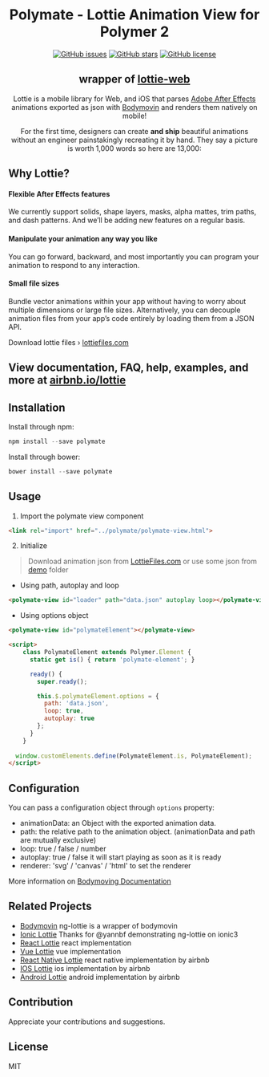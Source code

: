 <h1 align="center">
  Polymate - Lottie Animation View for Polymer 2
</h1>
<p align="center">
  <a href="https://github.com/AfterWebX/polymate/issues"><img src="https://camo.githubusercontent.com/0ace69e0fdebdcfc2721242595e876ecb96de266/68747470733a2f2f696d672e736869656c64732e696f2f6769746875622f6973737565732f4166746572576562582f706f6c796d6174652e737667" alt="GitHub issues" data-canonical-src="https://img.shields.io/github/issues/AfterWebX/polymate.svg" style="max-width:100%;"></a>
<a href="https://github.com/AfterWebX/polymate/stargazers"><img src="https://camo.githubusercontent.com/072e91a4db3a6570604993401009b06a80f95c98/68747470733a2f2f696d672e736869656c64732e696f2f6769746875622f73746172732f4166746572576562582f706f6c796d6174652e737667" alt="GitHub stars" data-canonical-src="https://img.shields.io/github/stars/AfterWebX/polymate.svg" style="max-width:100%;"></a>
<a href="https://raw.githubusercontent.com/AfterWebX/polymate/master/LICENSE" rel="nofollow"><img src="https://camo.githubusercontent.com/890acbdcb87868b382af9a4b1fac507b9659d9bf/68747470733a2f2f696d672e736869656c64732e696f2f62616467652f6c6963656e73652d4d49542d626c75652e737667" alt="GitHub license" data-canonical-src="https://img.shields.io/badge/license-MIT-blue.svg" style="max-width:100%;"></a>
</p>

<h2 align="center">
  wrapper of <a href="https://github.com/airbnb/lottie-web">lottie-web</a>
</h2>
<p align="center">
  Lottie is a mobile library for Web,  and iOS that parses <a href="http://www.adobe.com/products/aftereffects.html">Adobe After Effects</a> animations exported as json with <a href="https://github.com/airbnb/lottie-web">Bodymovin</a> and renders them natively on mobile!
</p>
<p align="center">
  For the first time, designers can create <b>and ship</b> beautiful animations without an engineer painstakingly recreating it by hand. They say a picture is worth 1,000 words so here are 13,000:
</p>

## Why Lottie?


#### Flexible After Effects features
We currently support solids, shape layers, masks, alpha mattes, trim paths, and dash patterns. And we’ll be adding new features on a regular basis.

#### Manipulate your animation any way you like
You can go forward, backward, and most importantly you can program your animation to respond to any interaction.

#### Small file sizes
Bundle vector animations within your app without having to worry about multiple dimensions or large file sizes. Alternatively, you can decouple animation files from your app’s code entirely by loading them from a JSON API.

Download lottie files › [lottiefiles.com](https://www.lottiefiles.com/)

## View documentation, FAQ, help, examples, and more at [airbnb.io/lottie](http://airbnb.io/lottie/)

## Installation

Install through npm:
```js
npm install --save polymate
```

Install through bower:
```js
bower install --save polymate
```

## Usage
1. Import the polymate view component
```html
<link rel="import" href="../polymate/polymate-view.html">
```
2. Initialize <polymate-view>
> Download animation json from [LottieFiles.com](https://www.lottiefiles.com/) or use some json from [demo](https://github.com/AfterWebX/polymate/tree/master/demo) folder

- Using path, autoplay and loop
```html
<polymate-view id="loader" path="data.json" autoplay loop></polymate-view>
```
- Using options object
```html
<polymate-view id="polymateElement"></polymate-view>

<script>
    class PolymateElement extends Polymer.Element {
      static get is() { return 'polymate-element'; }

      ready() {
        super.ready();

        this.$.polymateElement.options = {
          path: 'data.json',
          loop: true,
          autoplay: true
        };
      }
    }
  
  window.customElements.define(PolymateElement.is, PolymateElement);
</script>
```

## Configuration

You can pass a configuration object through `options` property:
* animationData: an Object with the exported animation data.
* path: the relative path to the animation object. (animationData and path are mutually exclusive)
* loop: true / false / number
* autoplay: true / false it will start playing as soon as it is ready
* renderer: 'svg' / 'canvas' / 'html' to set the renderer

More information on [Bodymoving Documentation](https://github.com/bodymovin/bodymovin)

## Related Projects

* [Bodymovin](https://github.com/bodymovin/bodymovin) ng-lottie is a wrapper of bodymovin
* [Ionic Lottie](https://github.com/yannbf/ionic-lottie) Thanks for @yannbf demonstrating ng-lottie on ionic3
* [React Lottie](https://github.com/chenqingspring/react-lottie) react implementation
* [Vue Lottie](https://github.com/chenqingspring/vue-lottie) vue implementation
* [React Native Lottie](https://github.com/airbnb/lottie-react-native) react native implementation by airbnb
* [IOS Lottie](https://github.com/airbnb/lottie-ios) ios implementation by airbnb
* [Android Lottie](https://github.com/airbnb/lottie-android) android implementation by airbnb

## Contribution

Appreciate your contributions and suggestions.

## License

MIT
